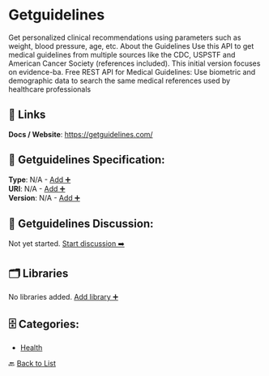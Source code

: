 # Getguidelines

Get personalized clinical recommendations using parameters such as weight, blood pressure, age, etc. About the Guidelines Use this API to get medical guidelines from multiple sources like the CDC, USPSTF and American Cancer Society (references included). This initial version focuses on evidence-ba. Free REST API for Medical Guidelines:
Use biometric and demographic data to search the same medical references used by healthcare professionals

##  🔗 Links
**Docs / Website**: https://getguidelines.com/

## 🧬 Getguidelines Specification:
**Type**: N/A - [Add ➕](https://github.com/apis-list/apis-list/edit/main/apis/getguidelines/getguidelines.yaml)  
**URI**: N/A - [Add ➕](https://github.com/apis-list/apis-list/edit/main/apis/getguidelines/getguidelines.yaml)  
**Version**: N/A - [Add ➕](https://github.com/apis-list/apis-list/edit/main/apis/getguidelines/getguidelines.yaml)

## 💬 Getguidelines Discussion:
Not yet started. [Start discussion ➡️](https://github.com/apis-list/apis-list/discussions/new)

## 🗂️ Libraries

No libraries added. [Add library ➕](https://github.com/apis-list/apis-list/edit/main/apis/getguidelines/getguidelines.yaml)    


## 🗄️ Categories:
- [Health](https://github.com/apis-list/apis-list#health-)

🔙  [Back to List](https://github.com/apis-list/apis-list)
